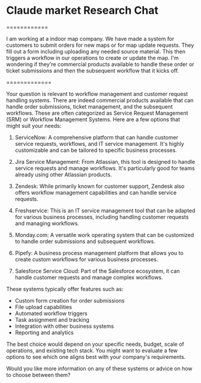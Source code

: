 # Claude market Research Chat

============

I am working at a indoor map company. We have made a system for customers to submit orders for new maps or for map update requests. They fill out a form including uploading any needed source material. This then triggers a workflow in our operations to create or update the map. I'm wondering if they're commercial products available to handle these order or ticket submissions and then the subsequent workflow that it kicks off.

=============

Your question is relevant to workflow management and customer request handling systems. There are indeed commercial products available that can handle order submissions, ticket management, and the subsequent workflows. These are often categorized as Service Request Management (SRM) or Workflow Management Systems. Here are a few options that might suit your needs:

1. ServiceNow: A comprehensive platform that can handle customer service requests, workflows, and IT service management. It's highly customizable and can be tailored to specific business processes.

2. Jira Service Management: From Atlassian, this tool is designed to handle service requests and manage workflows. It's particularly good for teams already using other Atlassian products.

3. Zendesk: While primarily known for customer support, Zendesk also offers workflow management capabilities and can handle service requests.

4. Freshservice: This is an IT service management tool that can be adapted for various business processes, including handling customer requests and managing workflows.

5. Monday.com: A versatile work operating system that can be customized to handle order submissions and subsequent workflows.

6. Pipefy: A business process management platform that allows you to create custom workflows for various business processes.

7. Salesforce Service Cloud: Part of the Salesforce ecosystem, it can handle customer requests and manage complex workflows.

These systems typically offer features such as:

- Custom form creation for order submissions
- File upload capabilities
- Automated workflow triggers
- Task assignment and tracking
- Integration with other business systems
- Reporting and analytics

The best choice would depend on your specific needs, budget, scale of operations, and existing tech stack. You might want to evaluate a few options to see which one aligns best with your company's requirements.

Would you like more information on any of these systems or advice on how to choose between them?